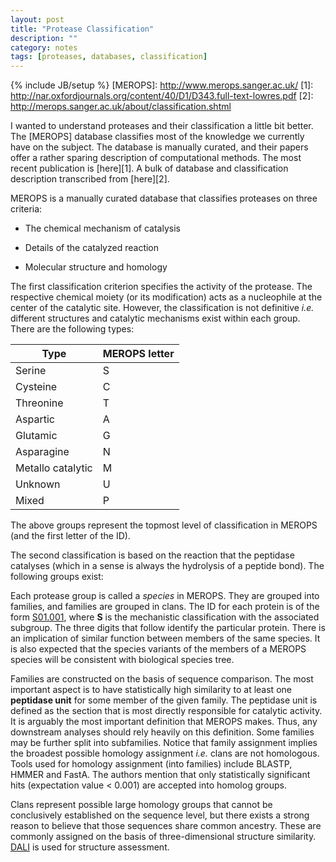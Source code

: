 ```yaml
---
layout: post
title: "Protease Classification"
description: ""
category: notes 
tags: [proteases, databases, classification]
---
```

{% include JB/setup %}
  [MEROPS]: http://www.merops.sanger.ac.uk/
  [1]: http://nar.oxfordjournals.org/content/40/D1/D343.full-text-lowres.pdf
  [2]: http://merops.sanger.ac.uk/about/classification.shtml

I wanted to understand proteases and their classification a little bit better. The [MEROPS] database classifies most of the knowledge we currently have on the subject. The database is manually curated, and their papers offer a rather sparing description of computational methods. The most recent publication is [here][1]. A bulk of database and classification description transcribed from [here][2].

MEROPS is a manually curated database that classifies proteases on three criteria:

* The chemical mechanism of catalysis

* Details of the catalyzed reaction

* Molecular structure and homology

The first classification criterion specifies the activity of the protease. The respective chemical moiety (or its modification) acts as a nucleophile at the center of the catalytic site. However, the classification is not definitive _i.e._ different structures and catalytic mechanisms exist within each group. There are the following types:

<table class="table table-striped table-bordered">
<thead>
	<th>Type</th>
	<th>MEROPS letter</th>
</thead>
<tbody>
	<tr>
		<td>Serine</td>
		<td>S</td>
	</tr><tr>
		<td>Cysteine</td>
		<td>C</td>
	</tr><tr>
		<td>Threonine</td>
		<td>T</td>
	</tr><tr>
		<td>Aspartic</td>
		<td>A</td>
	</tr><tr>
		<td>Glutamic</td>
		<td>G</td>
	</tr><tr>
		<td>Asparagine</td>
		<td>N</td>
	</tr><tr>
		<td>Metallo catalytic</td>
		<td>M</td>
	</tr><tr>
		<td>Unknown</td>
		<td>U</td>
	</tr><tr>
		<td>Mixed</td>
		<td>P</td>
	</tr>
</tbody>
</table>

The above groups represent the topmost level of classification in MEROPS (and the first letter of the ID).

The second classification is based on the reaction that the peptidase catalyses (which in a sense is always the hydrolysis of a peptide bond). The following groups exist:

  [S01.001]: http://merops.sanger.ac.uk/cgi-bin/pepsum?id=S01.001

Each protease group is called a <i>species</i> in MEROPS. They are grouped into families, and families are grouped in clans. The ID for each protein is of the form [S01.001], where __S__ is the mechanistic classification with the associated subgroup. The three digits that follow identify the particular protein. There is an implication of similar function between members of the same species. It is also expected that the species variants of the members of a MEROPS species will be consistent with biological species tree.

Families are constructed on the basis of sequence comparison. The most important aspect is to have statistically high similarity to at least one __peptidase unit__ for some member of the given family. The peptidase unit is defined as the section that is most directly responsible for catalytic activity. It is arguably the most important definition that MEROPS makes. Thus, any downstream analyses should rely heavily on this definition. Some families may be further split into subfamilies. Notice that family assignment implies the broadest possible homology assignment _i.e._ clans are not homologous. Tools used for homology assignment (into families) include BLASTP, HMMER and FastA. The authors mention that only statistically significant hits (expectation value &lt; 0.001) are accepted into homolog groups.

  [DALI]: http://www.ncbi.nlm.nih.gov/pubmed/8578593

Clans represent possible large homology groups that cannot be conclusively established on the sequence level, but there exists a strong reason to believe that those sequences share common ancestry. These are commonly assigned on the basis of three-dimensional structure similarity. [DALI] is used for structure assessment.
